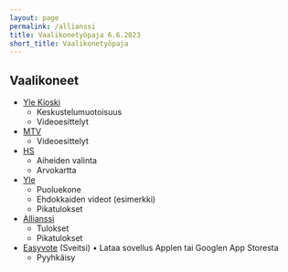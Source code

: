 ```yaml
---
layout: page
permalink: /allianssi
title: Vaalikonetyöpaja 6.6.2023
short_title: Vaalikonetyöpaja
---
```


## Vaalikoneet

- [Yle Kioski](https://vaalibotti.yle.fi/epv2019/)
  - Keskustelumuotoisuus
  - Videoesittelyt
- [MTV](https://www.mtvuutiset.fi/vaalikone#/)
  - Videoesittelyt
- [HS](https://www.vaalikone.fi/eduskunta2023/hs)
  - Aiheiden valinta
  - Arvokartta
- [Yle](https://vaalikone.yle.fi/vaalikone/eduskuntavaalit2023?lang=fi-FI)
  - Puoluekone
  - Ehdokkaiden videot (esimerkki)
  - Pikatulokset
- [Allianssi](https://nuorisoala.fi/nuorten-vaalikone-2023/)
  - Tulokset
  - Pikatulokset
- [Easyvote](https://www.easyvote.ch/de/f/angebote/app) (Sveitsi) • Lataa sovellus Applen tai Googlen App Storesta
  - Pyyhkäisy